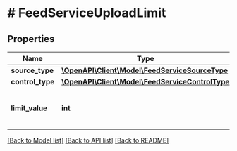 # # FeedServiceUploadLimit

## Properties

Name | Type | Description | Notes
------------ | ------------- | ------------- | -------------
**source_type** | [**\OpenAPI\Client\Model\FeedServiceSourceType**](FeedServiceSourceType.md) |  | [optional]
**control_type** | [**\OpenAPI\Client\Model\FeedServiceControlType**](FeedServiceControlType.md) |  | [optional]
**limit_value** | **int** | &lt;div lang&#x3D;\&quot;ja\&quot;&gt;上限数です。&lt;/div&gt; &lt;div lang&#x3D;\&quot;en\&quot;&gt;Number of limit.&lt;/div&gt; | [optional]

[[Back to Model list]](../../README.md#models) [[Back to API list]](../../README.md#endpoints) [[Back to README]](../../README.md)
